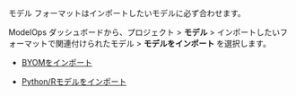 モデル フォーマットはインポートしたいモデルに必ず合わせます。

ModelOps ダッシュボードから、プロジェクト > **モデル** > インポートしたいフォーマットで関連付けられたモデル > **モデルをインポート** を選択します。

-   [BYOMをインポート](nro1732650484867.md)


-   [Python/Rモデルをインポート](jbg1732650538946.md)


